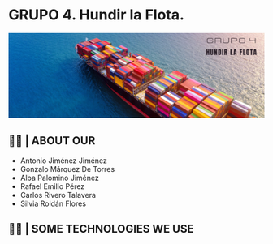 # GRUPO 4. Hundir la Flota.
<picture>
  <source media="(prefers-color-scheme: dark)" srcset="https://raw.githubusercontent.com/AnonymusRiv/Hundir-la-flota/main/Portadas%20para%20Twitter%20Día%20de%20la%20Tierra%20fotografía%20planeta%20y%20Luna%20desde%20el%20espacio%20fondo%20azul.png?token=GHSAT0AAAAAAB7Z5UT6IND4INRGOIP5OFBMZAKAWPQ">
  <source media="(prefers-color-scheme: light)" srcset="https://raw.githubusercontent.com/AnonymusRiv/Hundir-la-flota/main/Portadas%20para%20Twitter%20Día%20de%20la%20Tierra%20fotografía%20planeta%20y%20Luna%20desde%20el%20espacio%20fondo%20azul.png?token=GHSAT0AAAAAAB7Z5UT6IND4INRGOIP5OFBMZAKAWPQ">
  <img alt="Shows an illustrated sun in light mode and a moon with stars in dark mode." src="https://raw.githubusercontent.com/AnonymusRiv/Hundir-la-flota/main/Portadas%20para%20Twitter%20Día%20de%20la%20Tierra%20fotografía%20planeta%20y%20Luna%20desde%20el%20espacio%20fondo%20azul.png?token=GHSAT0AAAAAAB7Z5UT6IND4INRGOIP5OFBMZAKAWPQ">
</picture>

## 👨‍💻 | ABOUT OUR
 - Antonio Jiménez Jiménez
 - Gonzalo Márquez De Torres
 - Alba Palomino Jiménez
 - Rafael Emilio Pérez
 - Carlos Rivero Talavera
 - Silvia Roldán Flores
 
 ## 👨‍💻 | SOME TECHNOLOGIES WE USE
 <!--- 
<picture>
  <source media="(prefers-color-scheme: dark)" srcset="https://img.shields.io/badge/C-00599C?style=for-the-badge&logo=c&logoColor=white">
  <source media="(prefers-color-scheme: light)" srcset="https://img.shields.io/badge/C-00599C?style=for-the-badge&logo=c&logoColor=white ">
  <img alt="" src="https://user-images.githubusercontent.com/25423296/163456779-a8556205-d0a5-45e2-ac17-42d089e3c3f8.png">
</picture>

<picture>
  <source media="(prefers-color-scheme: dark)" srcset="https://img.shields.io/badge/C%2B%2B-00599C?style=for-the-badge&logo=c%2B%2B&logoColor=white">
  <source media="(prefers-color-scheme: light)" srcset="https://img.shields.io/badge/C%2B%2B-00599C?style=for-the-badge&logo=c%2B%2B&logoColor=white">
  <img alt="" src="https://img.shields.io/badge/C%2B%2B-00599C?style=for-the-badge&logo=c%2B%2B&logoColor=white">
</picture>

<picture>
  <source media="(prefers-color-scheme: dark)" srcset="https://img.shields.io/badge/MySQL-005C84?style=for-the-badge&logo=mysql&logoColor=white">
  <source media="(prefers-color-scheme: light)" srcset="https://img.shields.io/badge/MySQL-005C84?style=for-the-badge&logo=mysql&logoColor=white">
  <img alt="" src="https://img.shields.io/badge/MySQL-005C84?style=for-the-badge&logo=mysql&logoColor=white">
</picture>

<picture>
  <source media="(prefers-color-scheme: dark)" srcset="https://img.shields.io/badge/Apache-D22128?style=for-the-badge&logo=Apache&logoColor=white">
  <source media="(prefers-color-scheme: light)" srcset="https://img.shields.io/badge/Apache-D22128?style=for-the-badge&logo=Apache&logoColor=white">
  <img alt="" src="https://img.shields.io/badge/Apache-D22128?style=for-the-badge&logo=Apache&logoColor=white"> 
</picture>
--!>
